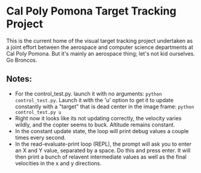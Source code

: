 # Cal Poly Pomona Target Tracking Project

This is the current home of the visual target tracking project undertaken as a joint effort between the aerospace and computer science departments at Cal Poly Pomona. But it's mainly an aerospace thing; let's not kid ourselves. Go Broncos.

## Notes:
- For the control_test.py. launch it with no arguments: `python control_test.py`. Launch it with the 'u' option to get it to update constantly with a "target" that is dead center in the image frame: `python control_test.py u`
- Right now it looks like its not updating correctly, the velocity varies wildly, and the copter seems to buck. Altitude remains constant.
- In the constant update state, the loop will print debug values a couple times every second.
- In the read-evaluate-print loop (REPL), the prompt will ask you to enter an X and Y value, separated by a space. Do this and press enter. It will then print a bunch of relavent intermediate values as well as the final velocities in the x and y directions.